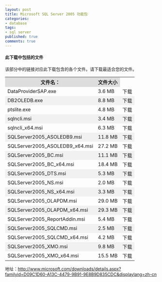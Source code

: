 ```yaml
---
layout: post
title: Microsoft SQL Server 2005 功能包
categories:
- database
tags:
- sql server
published: true
comments: true
---
```

<p><h4>此下载中包括的文件</h4>
<div class="downloadInfo">该部分中的链接对应此下载包含的各个文件。请下载最适合您的文件。</div>
<table id="multiFileList" border="0" cellspacing="0" cellpadding="3">
<tbody>
<tr bgcolor="#dddddd">
<th id="multiFileNameCol">文件名：</th>
<th id="sizeCol">文件大小</th>
</tr>
<tr>
<td>DataProviderSAP.exe</td>
<td>3.6 MB</td>
<td class="buttonCell">下载</td>
</tr>
<tr bgcolor="#f1f1f1">
<td>DB2OLEDB.exe</td>
<td>8.8 MB</td>
<td class="buttonCell">下载</td>
</tr>
<tr>
<td>ptslite.exe</td>
<td>4.8 MB</td>
<td class="buttonCell">下载</td>
</tr>
<tr bgcolor="#f1f1f1">
<td>sqlncli.msi</td>
<td>3.4 MB</td>
<td class="buttonCell">下载</td>
</tr>
<tr>
<td>sqlncli_x64.msi</td>
<td>6.3 MB</td>
<td class="buttonCell">下载</td>
</tr>
<tr bgcolor="#f1f1f1">
<td>SQLServer2005_ASOLEDB9.msi</td>
<td>11.8 MB</td>
<td class="buttonCell">下载</td>
</tr>
<tr>
<td>SQLServer2005_ASOLEDB9_x64.msi</td>
<td>27.2 MB</td>
<td class="buttonCell">下载</td>
</tr>
<tr bgcolor="#f1f1f1">
<td>SQLServer2005_BC.msi</td>
<td>11.1 MB</td>
<td class="buttonCell">下载</td>
</tr>
<tr>
<td>SQLServer2005_BC_x64.msi</td>
<td>18.4 MB</td>
<td class="buttonCell">下载</td>
</tr>
<tr bgcolor="#f1f1f1">
<td>SQLServer2005_DTS.msi</td>
<td>5.3 MB</td>
<td class="buttonCell">下载</td>
</tr>
<tr>
<td>SQLServer2005_NS.msi</td>
<td>2.0 MB</td>
<td class="buttonCell">下载</td>
</tr>
<tr bgcolor="#f1f1f1">
<td>SQLServer2005_NS_x64.msi</td>
<td>3.3 MB</td>
<td class="buttonCell">下载</td>
</tr>
<tr>
<td>SQLServer2005_OLAPDM.msi</td>
<td>29.0 MB</td>
<td class="buttonCell">下载</td>
</tr>
<tr bgcolor="#f1f1f1">
<td>SQLServer2005_OLAPDM_x64.msi</td>
<td>29.3 MB</td>
<td class="buttonCell">下载</td>
</tr>
<tr>
<td>SQLServer2005_ReportAddin.msi</td>
<td>5.4 MB</td>
<td class="buttonCell">下载</td>
</tr>
<tr bgcolor="#f1f1f1">
<td>SQLServer2005_SQLCMD.msi</td>
<td>2.5 MB</td>
<td class="buttonCell">下载</td>
</tr>
<tr>
<td>SQLServer2005_SQLCMD_x64.msi</td>
<td>4.2 MB</td>
<td class="buttonCell">下载</td>
</tr>
<tr bgcolor="#f1f1f1">
<td>SQLServer2005_XMO.msi</td>
<td>9.8 MB</td>
<td class="buttonCell">下载</td>
</tr>
<tr>
<td>SQLServer2005_XMO_x64.msi</td>
<td>15.5 MB</td>
<td class="buttonCell">下载</td>
</tr>
</tbody></table>
地址：<a href="http://www.microsoft.com/downloads/details.aspx?familyid=D09C1D60-A13C-4479-9B91-9E8B9D835CDC&amp;displaylang=zh-cn">http://www.microsoft.com/downloads/details.aspx?familyid=D09C1D60-A13C-4479-9B91-9E8B9D835CDC&amp;displaylang=zh-cn</a></p>

